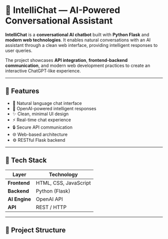 # 🤖 IntelliChat — AI-Powered Conversational Assistant

**IntelliChat** is a **conversational AI chatbot** built with **Python Flask** and **modern web technologies**. 
It enables natural conversations with an AI assistant through a clean web interface, providing intelligent responses to user queries.

The project showcases **API integration**, **frontend-backend communication**, and modern web development practices to create an interactive ChatGPT-like experience.

---

## 🚀 Features

- 💬 Natural language chat interface
- 🧠 OpenAI-powered intelligent responses  
- ✨ Clean, minimal UI design
- ⚡ Real-time chat experience
- 🔒 Secure API communication
- 🌐 Web-based architecture
- ⚙️ RESTful Flask backend

---

## 🧩 Tech Stack

| Layer | Technology |
|--------|-------------|
| **Frontend** | HTML, CSS, JavaScript |
| **Backend** | Python (Flask) |
| **AI Engine** | OpenAI API |
| **API** | REST / HTTP |

---

## 📁 Project Structure

